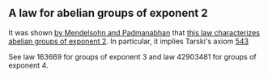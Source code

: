 ## A law for abelian groups of exponent 2

It was shown [by Mendelsohn and Padmanabhan](https://teorth.github.io/equational_theories/blueprint/sect0001.html#mendelsohn-padmanabhan) that [this law characterizes abelian groups of exponent 2](https://teorth.github.io/equational_theories/blueprint/implications-chapter.html#1571_impl).  In particular, it implies Tarski's axiom [543](https://teorth.github.io/equational_theories/implications/?543)

See law 163669 for groups of exponent 3 and law 42903481 for groups of exponent 4.